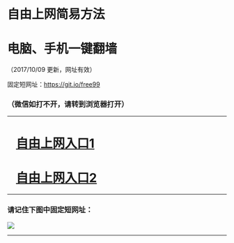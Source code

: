 ﻿# 自由上网简易方法

# 电脑、手机一键翻墙

（2017/10/09 更新，网址有效）

固定短网址：https://git.io/free99

### （微信如打不开，请转到浏览器打开）


***





# &nbsp;&nbsp; <a href="http://ft2869932281.fwq-tz-1001.info/fwqtz01.html?t=100900120487 " target="_blank">自由上网入口1</a>
# &nbsp;&nbsp; <a href="http://ft1032611611.fwq-tz-1002.info/fwqtz02.html?t=100900118083 " target="_blank">自由上网入口2</a>
***

### 请记住下图中固定短网址：

<img src="https://s3-us-west-2.amazonaws.com/fwq-1001/yjfq-20170905okok.png" /> 


***

